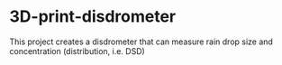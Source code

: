 # 3D-print-disdrometer

This project creates a disdrometer that can measure rain drop size and concentration (distribution, i.e. DSD)
